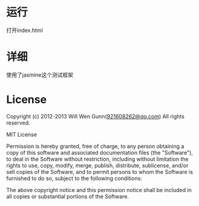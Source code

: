 # 运行
打开index.html

# 详细
使用了jasmine这个测试框架

# License

Copyright (c) 2012-2013 Will Wen Gunn(921608262@qq.com)
All rights reserved.

MIT License

Permission is hereby granted, free of charge, to any person obtaining
a copy of this software and associated documentation files (the
"Software"), to deal in the Software without restriction, including
without limitation the rights to use, copy, modify, merge, publish,
distribute, sublicense, and/or sell copies of the Software, and to
permit persons to whom the Software is furnished to do so, subject to
the following conditions:

The above copyright notice and this permission notice shall be
included in all copies or substantial portions of the Software.